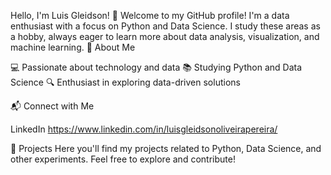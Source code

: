 Hello, I'm Luis Gleidson! 👋
Welcome to my GitHub profile! I'm a data enthusiast with a focus on Python and Data Science. I study these areas as a hobby, always eager to learn more about data analysis, visualization, and machine learning.
📌 About Me

💻 Passionate about technology and data
📚 Studying Python and Data Science
🔍 Enthusiast in exploring data-driven solutions

📬 Connect with Me

LinkedIn
https://www.linkedin.com/in/luisgleidsonoliveirapereira/

🚀 Projects
Here you'll find my projects related to Python, Data Science, and other experiments. Feel free to explore and contribute!

